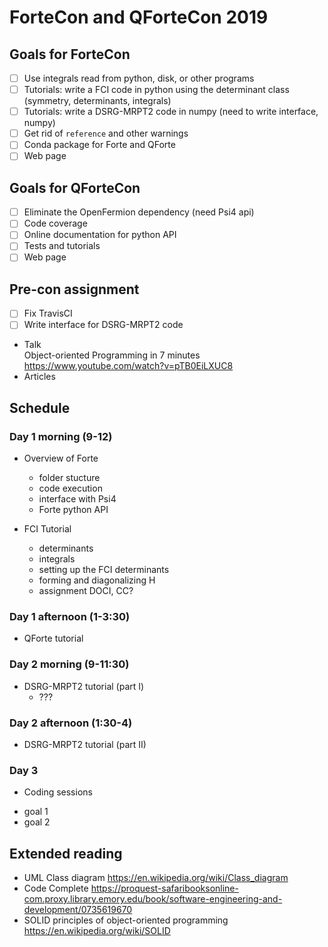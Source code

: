 # ForteCon and QForteCon 2019

## Goals for ForteCon
- [ ] Use integrals read from python, disk, or other programs
- [ ] Tutorials: write a FCI code in python using the determinant class (symmetry, determinants, integrals)
- [ ] Tutorials: write a DSRG-MRPT2 code in numpy (need to write interface, numpy)
- [ ] Get rid of `reference` and other warnings
- [ ] Conda package for Forte and QForte
- [ ] Web page

## Goals for QForteCon
- [ ] Eliminate the OpenFermion dependency (need Psi4 api)
- [ ] Code coverage
- [ ] Online documentation for python API
- [ ] Tests and tutorials
- [ ] Web page

## Pre-con assignment
- [ ] Fix TravisCI
- [ ] Write interface for DSRG-MRPT2 code
- Talk \
Object-oriented Programming in 7 minutes https://www.youtube.com/watch?v=pTB0EiLXUC8
- Articles

## Schedule

### Day 1 morning (9-12)

- Overview of Forte
  + folder stucture
  + code execution
  + interface with Psi4
  + Forte python API

- FCI Tutorial
  + determinants
  + integrals
  + setting up the FCI determinants
  + forming and diagonalizing H
  + assignment DOCI, CC?  
  
### Day 1 afternoon (1-3:30)

- QForte tutorial

### Day 2 morning (9-11:30)

- DSRG-MRPT2 tutorial (part I)
  + ???
  
### Day 2 afternoon (1:30-4)

- DSRG-MRPT2 tutorial (part II)

### Day 3

- Coding sessions
 + goal 1
 + goal 2

## Extended reading
- UML Class diagram https://en.wikipedia.org/wiki/Class_diagram
- Code Complete https://proquest-safaribooksonline-com.proxy.library.emory.edu/book/software-engineering-and-development/0735619670
- SOLID principles of object-oriented programming https://en.wikipedia.org/wiki/SOLID
